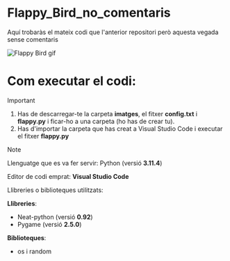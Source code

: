 # Flappy_Bird_no_comentaris

Aquí trobaràs el mateix codi que l'anterior repositori però aquesta vegada sense comentaris

![Flappy Bird gif](https://github.com/dtoscar24/Flappy_Bird/assets/139642210/59051e24-7bca-4c76-a6d1-6056c7856b2d)

# Com executar el codi:

> [!IMPORTANT]
> 1. Has de descarregar-te la carpeta **imatges**, el fitxer **config.txt** i **flappy.py** i ficar-ho a una carpeta (ho has de crear tu).
> 2. Has d'importar la carpeta que has creat a Visual Studio Code i executar el fitxer **flappy.py**

> [!NOTE]
> Llenguatge que es va fer servir: Python (versió **3.11.4**)
> 
> Editor de codi emprat: **Visual Studio Code**
> 
> Llibreries o biblioteques utilitzats:
> 
> **Llibreries**:
> - Neat-python (versió **0.92**)
> - Pygame (versió **2.5.0**)
>   
> **Biblioteques**:
> - os i random
